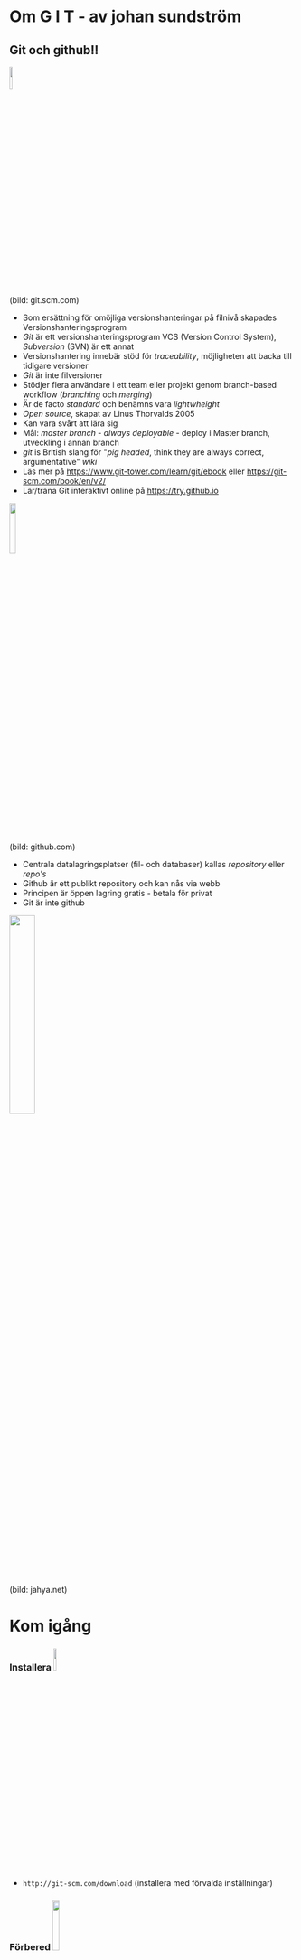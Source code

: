 # Om G I T - av johan sundström
## Git och github!!
<img src="https://git-scm.com/images/logos/downloads/Git-Logo-2Color.png" width="10%" height="10%" />

(bild: git.scm.com)
* Som ersättning för omöjliga versionshanteringar på filnivå skapades Versionshanteringsprogram
* _Git_ är ett versionshanteringsprogram VCS (Version Control System), _Subversion_ (SVN) är ett annat
* Versionshantering innebär stöd för _traceability_, möjligheten att backa till tidigare versioner
* _Git_ är inte filversioner
* Stödjer flera användare i ett team eller projekt genom branch-based workflow (_branching_ och _merging_)
* Är de facto _standard_ och benämns vara _lightwheight_
* _Open source_, skapat av Linus Thorvalds 2005
* Kan vara svårt att lära sig
* Mål: _master branch - always deployable_ - deploy i Master branch, utveckling i annan branch
* _git_ is British slang för "_pig headed_, think they are always correct, argumentative" _wiki_
* Läs mer på <a href="https://www.git-tower.com/learn/git/ebook">https://www.git-tower.com/learn/git/ebook</a> eller <a href="https://git-scm.com/book/en/v2/">https://git-scm.com/book/en/v2/</a>
* Lär/träna Git interaktivt online på <a href="https://try.github.io">https://try.github.io</a>

<img src="https://crossbrowsertesting.com/design/images/github-logo.png" width="15%" height="15%" />

(bild: github.com)
* Centrala datalagringsplatser (fil- och databaser) kallas _repository_ eller _repo's_
* Github är ett publikt repository och kan nås via webb
* Principen är öppen lagring gratis - betala för privat
* Git är inte github

<img src="http://1.bp.blogspot.com/-WY2YpNr3W6g/UY6tZAc-H3I/AAAAAAAABLY/xJ9x3wIY8V8/s1600/Github2.png" width="30%" height="30%" />

(bild: jahya.net)


# Kom igång
### Installera <img src="https://git-scm.com/images/logos/downloads/Git-Logo-2Color.png" width="10%" height="10%" />
* ```http://git-scm.com/download``` (installera med förvalda inställningar)
### Förbered <img src="https://crossbrowsertesting.com/design/images/github-logo.png" width="15%" height="15%" />
* Registrera konto på ```https://github.com``` och logga in

### GUI tools (rekommenderas ej i tidigt stadium)
* GitHub for Windows
```https://windows.github.com```
* GitHub for Mac
```https://mac.github.com```

### Git och VS Code <img src="https://image.apphit.com/image/visual-studio-code/visual-studio-code-logo.png" width="3%" height="3%" />
* ```http://git-scm.com/download``` krävs för tillgång till Git i VS Code
* ```https://code.visualstudio.com/download```
* Med Visual Studio Code finns möjlighet att arbeta med terminal eller GUI

### Konfigurera Git från Bash/PowerShell/Terminal/DOS-prompt/Cmder
* ```http://git-scm.com/download``` - Installerar Bash-kommandoprompt (Linuxkommandon)
* För Windows finns en bättre konsol ```http://cmder.net```
* Öppna VS Code's interna terminalfönster (Windows: CTRL-ö, Linux: CTRL-Shft-´)
1. Öppna terminal och förbered plats och mapp i filsystemet ```cd <mapp>``` och/eller ```mkdir <mapp>```
1. ```git init``` - Skapar lokal repository  i dolda undermappen ```.git```
1. ```git config --global user.name "johansundstrom"``` Tillägget ```--global``` ger åtkomst i alla projektmappar
1. ```git config --global user.email "johan.sundstrom@mdh.se"```
1. ```git config user.name``` - Visar användarnamn
1. ```git config user.email``` - Visar epostadress
1. ```git config --list``` - Listar inställningar
1. ```git config --global user.name "ninja-johan"``` - Ändrar username
1. ```git config --global color.ui auto``` - Färg UI
### Konfigurera Git från VS Code
* Klicka ```Initialize Repository``` i VS Code eller...
* Öppna VS Code's interna terminalfönster (CTRL-ö) och skriv konsolkommandon

### Git hjälp
* ```git <verb> --help```
* ```git help <verb>```

# <a href="https://github.com/johansundstrom/github_cheatsheet/blob/master/1_versioning.md">Versionshantering</a>
### Tre _stages_: Modified ---> Staged ---> Committed
<img src="https://git-scm.com/images/about/index1@2x.png" width="30%" height="30%" />

(bild: github.com)
1. **Modified** - Redigerade mapp(ar)/fil(er) upptäckta av Git (röd)
2. **Staged** - Mapp(ar)/fil(er) märkta för att bli committed (gul)
3. **Committed** - Mapp(ar)/fil(er) i säkert förvar inom versionsdatabasen (grön)

### Snabbversionen
1. ```git status``` - Visar filer som ändrats
1. ```git add .```  - Stage'ar allt
1. ```git status``` - Visar status
1. ```git status --short``` - Visar kort meddelande
1. ```git commit --message "commit message"``` - Commit (lagrar versionen)

### 1. Stage <mapp(ar)>/<fil(er)>
* ```git add <fil>``` | ```<mapp>``` | ```*.????``` | ```.```  - Fil | mapp | wildcard | alla
* ```git add <fil>``` | ```<mapp>``` | ```*.????``` | ```.``` Tillägget ``` --patch``` visar redigeringar mot repository
### Unstage <mapp(ar)>/<fil(er)>
* ```git reset HEAD <fil>``` | ```<path/fil>``` - Fil återgår till Modified-status (HEAD är aktuell commit)
### 2. Commit <fil(er)>
* ```git commit --message "commit message"```
### Uncommit <fil(er)>
* ```git reset HEAD <fil>``` - Återställ fil från föregående commit
### 3. Återställ fil från tidigare commit
* ```git checkout -- <fil(er)>```
### 4. Visa logg
* ```git log``` - Visar alla commits och ID
* ```git log -p``` - Visar commit händelser, visar vad som ändrats
* ```git log -p -2``` - Visar commit händelser, visar vad som ändrats, sista två händelserna
* ```git log --pretty=oneline``` god överblick över commits
* ```git log --pretty=oneline --grapg``` Lägger till en graf
* ```git log author="joh"``` - Visar alla commits från viss användare
### 5. .gitignore - fil eller mapp som inte ska behandlas av versionsystemet
1. ```touch .gitignore``` - Skapa filen ```.gitignore```
2. ```fil``` | ```/folder``` | ```*.txt``` - Lista vad som inte ska ingå (ett entry/rad)
---
### Visa skillnader mellan arbetsfiler och staging area
* ```git diff <fil(er)>```
### Visa skillnader mellan staging area och repository
* ```git diff --staged```
### Radera arbetsfiler och repository-filer
* ```git rm fil.file``` Kräver Git add nyfil.file och Git rm gammal.file innan commit
### Byt namn på fil
* ```git mv oldname.file newname.file```
### Flyttar fil till mapp
* ```git mv oldplace.file folder/newplace.file```


Notis visar att förändringar väntar på att skrivas


### Visual Studio Code <img src="https://image.apphit.com/image/visual-studio-code/visual-studio-code-logo.png" width="3%" height="3%" />
* Ett ```M```indikerar modified
* ```+``` öppnar _Stage_ ```A``` visas
* Markera fil - _Stage_
* Skriv commit message, Skicka
* Klick på ```M```visar förändringar
## Undoing changes från repository (kopierar tidigare stage till senast. Raderar inte)
* ```git log --oneline``` (en rad)
output från ovanstående
```
d8362b7 upd (commit meddelanden...)
f8a9f38 nya filer
64116aa update
```
* ```git checkout f8a9f38 -- filename.ext```
* ```git status```
* ```git checkout master```
* ```git checkout -- <fil>``` (återgår till sista commit)
* ```git status```
### Med Visual Studio Code
* Ett ```M```indikerar modified
* Markera fil - _Clean_

# <a href="https://github.com/johansundstrom/github_cheatsheet/blob/master/2_collaboration.md">Samarbeten - Branch/Merge</a>
<img src="https://backlogtool.com/git-guide/en/img/post/stepup/capture_stepup1_5_6.png" width="60%" height="60%" />

(bild: backlogtool.com)

### Snabbversionen - stegen
1. ```git branch develop``` Skapar kopia av master branch i "develop" branch (eller annat namn)
2. ```git checkout develop```switch till "develop" branch. develop branch är nu aktiv- eller HEAD-branch
3. ...arbete sker nu i develop branch
4. ```git checkout master``` byt till master branch. Master är nu HEAD branch
5. ```git merge develop``` slår samman "develop" med master branch
6. ```git branch -d develop``` raderar "develop" branch


### Skapa Branch
* ```git branch develop``` Skapar kopia av master i "develop" (eller annat namn)
### Switch till Branch
1. ```git checkout develop``` switch till "develop" branch
* develop är nu aktuell _HEAD branch_
* filerna i arbetskatalogen byts nu till de aktuella i develop branch
2. ```git rm '*.txt'``` Raderar alla *.txt i "develop" branch
1. ```git commit -m "raderat alla *.txt"```
### Chechkout master
* ```git checkout master``` - Switch till master branch
### Förbered för Merge
* ```git merge develop``` - Slår samman
### Branch städning
* ```git branch -d develop``` (raderar branch develop)
### Slutlig upload till repository
* ```git push```

# <a href="https://github.com/johansundstrom/github_cheatsheet/blob/master/3_remotes.md">Arbeta mot remote repository</a>

<img src="https://www.git-tower.com/learn/content/01-git/01-ebook/en/01-command-line/04-remote-repositories/01-introduction/basic-remote-workflow.png" width="50%" />

### Snabbversion
1. ```git clone <url>```  - Skapar lokal mapp samt .git och hämtar filer från centralt repo
2. ```git pull <remote> <branch>``` - Hämtar förändringar från origin och uppdaterar arbetsfiler i HEAD
3. ```git push <remote> <branch>``` - Publicera lokala förändringar på ett anslutningsnamn
## Översikt kommandon
### Anslutning(ar) - 'origin' är default anslutningsnamn
* ```git remote add origin <url>``` - Använd URL från github.com (```origin``` är default anslutningsnamn)
* ```git remote add <remote> <url>``` - Använd url från github.com (```<remote>``` är anslutningsnamnet)
* ```git remote``` - Listar anslutningsnamn
* ```git remote -v``` - Visar anslutningsnamn och URL
* ```git remote rm <remote>``` - Raderar anslutning 'remote'
* ```git remote rename <old-remotename> <new-remotename>```
### Hämta till lokal repo från anslutning
* ```git clone <url>```  - Skapar lokal mapp samt .git och hämtar filer från centralt repo
* ```git fetch <remote>``` - Hämtar förändringar från origin men uppdaterar INTE arbetsfiler i HEAD (kräver omstart av t.ex. VS Code)
* ```git pull <remote> <branch>``` - Hämtar förändringar från origin och uppdaterar arbetsfiler i HEAD
### Skicka från lokal repo till central repo på given anslutning
* ```git push <remote> <branch>``` - Publicera lokala förändringar på ett anslutningsnamn
* ```git push -u <remote> <branch>``` - Parameter -u i minnet, Git push nästa gång)
### Manipulera remote
* ```git branch -dr <remote/branch>``` - Radera remote branch
* ```git diff HEAD```  - Visar skillnader i arbetsverktyget




1) Git pull (ändringar?)
git (visar kommandon)
git VI esc:wq = write quit


Klona från externt repository
git clone https://github.com/johansundstrom/RPi_Node (hämtar från repository)

???Anslut till github
---------------------
13) Git remote add origin https://github.com/johansundstrom/try_git.git
14) Git push -u origin master (-u remember parameters, next time: Git push)
15) Git pull origin master



NEW BRANCH - PULL REQUEST
1) Create branch (name: feature?)
    2) Make changes and commit
    3) Open "Pull Requests tab" and click "New pull request" (for someone to review, show diffs)
    4) Select branch
    5) Verify
    6) Click "Create pull request"
    7) Add description, click "Create pull request".
8) "Merge pull request"
